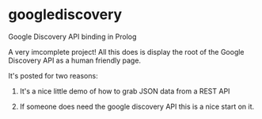 googlediscovery
===============

Google Discovery API binding in Prolog

A very imcomplete project!
All this does is display the root of the Google Discovery API 
as a human friendly page.

It's posted for two reasons:

1) It's a nice little demo of how to grab JSON data from a REST API

2) If someone does need the google discovery API this is a nice start on it.

